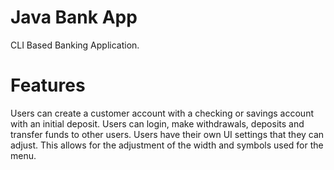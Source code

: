 # Java Bank App

CLI Based Banking Application.

# Features

Users can create a customer account with a checking or savings account with an initial deposit.
Users can login, make withdrawals, deposits and transfer funds to other users.
Users have their own UI settings that they can adjust.  This allows for the adjustment of the width and symbols used for the menu.
